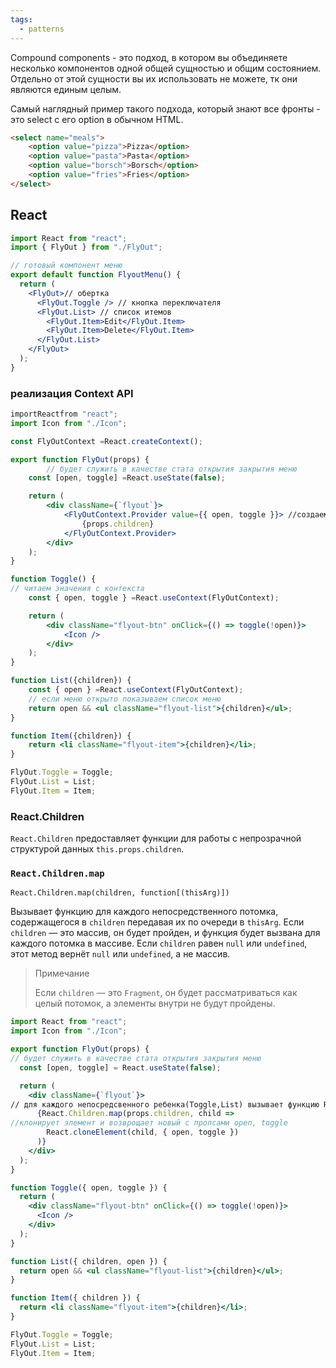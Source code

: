 ```yaml
---
tags:
  - patterns
---
```

Compound components - это подход, в котором вы объединяете несколько компонентов одной общей сущностью и общим состоянием. 
Отдельно от этой сущности вы их использовать не можете, тк они являются единым целым.

Самый наглядный пример такого подхода, который знают все фронты - это select с его option в обычном HTML.

```html
<select name="meals"> 
	<option value="pizza">Pizza</option>
	<option value="pasta">Pasta</option> 
	<option value="borsch">Borsch</option> 
	<option value="fries">Fries</option> 
</select>
```

## React
```jsx
import React from "react";
import { FlyOut } from "./FlyOut";

// готовый компонент меню
export default function FlyoutMenu() {
  return (
    <FlyOut>// обертка
      <FlyOut.Toggle /> // кнопка переключателя
      <FlyOut.List> // список итемов
        <FlyOut.Item>Edit</FlyOut.Item>
        <FlyOut.Item>Delete</FlyOut.Item>
      </FlyOut.List>
    </FlyOut>
  );
}
```
### реализация Context API
```jsx
importReactfrom "react";
import Icon from "./Icon";

const FlyOutContext =React.createContext();

export function FlyOut(props) {
		// будет служить в качестве стата открытия закрытия меню
    const [open, toggle] =React.useState(false);

    return (
        <div className={`flyout`}>
            <FlyOutContext.Provider value={{ open, toggle }}> //создаем контекст в который будем передавать стат закрытия открытия меню
                {props.children}
            </FlyOutContext.Provider>
        </div>
    );
}

function Toggle() {
// читаем значения с контекста
    const { open, toggle } =React.useContext(FlyOutContext);

    return (
        <div className="flyout-btn" onClick={() => toggle(!open)}>
            <Icon />
        </div>
    );
}

function List({children}) {
    const { open } =React.useContext(FlyOutContext);
	// если меню открыто показываем список меню
    return open && <ul className="flyout-list">{children}</ul>;
}

function Item({children}) {
    return <li className="flyout-item">{children}</li>;
}

FlyOut.Toggle = Toggle;
FlyOut.List = List;
FlyOut.Item = Item;

```
### React.Children
`React.Children` предоставляет функции для работы с непрозрачной структурой данных `this.props.children`.

### `React.Children.map`

`React.Children.map(children, function[(thisArg)])`

Вызывает функцию для каждого непосредственного потомка, содержащегося в `children` передавая их по очереди в `thisArg`. Если `children` — это массив, он будет пройден, и функция будет вызвана для каждого потомка в массиве. Если `children` равен `null` или `undefined`, этот метод вернёт `null` или `undefined`, а не массив.

> Примечание
> 
> Если `children` — это `Fragment`, он будет рассматриваться как целый потомок, а элементы внутри не будут пройдены.

```jsx
import React from "react";
import Icon from "./Icon";

export function FlyOut(props) {
// будет служить в качестве стата открытия закрытия меню
  const [open, toggle] = React.useState(false);

  return (
    <div className={`flyout`}>
// для каждого непосредсвенного ребенка(Toggle,List) вызывает функцию React.cloneElement
      {React.Children.map(props.children, child =>
//клонирует элемент и возврощает новый с пропсами open, toggle
        React.cloneElement(child, { open, toggle })
      )}
    </div>
  );
}

function Toggle({ open, toggle }) {
  return (
    <div className="flyout-btn" onClick={() => toggle(!open)}>
      <Icon />
    </div>
  );
}

function List({ children, open }) {
  return open && <ul className="flyout-list">{children}</ul>;
}

function Item({ children }) {
  return <li className="flyout-item">{children}</li>;
}

FlyOut.Toggle = Toggle;
FlyOut.List = List;
FlyOut.Item = Item;
```
